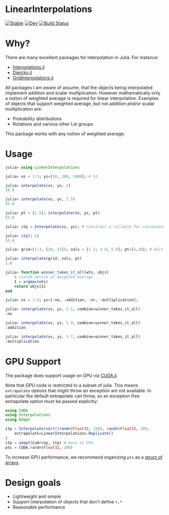 # LinearInterpolations

[![Stable](https://img.shields.io/badge/docs-stable-blue.svg)](https://jw3126.github.io/LinearInterpolations.jl/stable)
[![Dev](https://img.shields.io/badge/docs-dev-blue.svg)](https://jw3126.github.io/LinearInterpolations.jl/dev)
[![Build Status](https://github.com/jw3126/LinearInterpolations.jl/workflows/CI/badge.svg)](https://github.com/jw3126/LinearInterpolations.jl/actions)

# Why?
There are many excellent packages for interpolation in Julia. For instance:
* [Interpolations.jl](https://github.com/JuliaMath/Interpolations.jl)
* [Dierckx.jl](https://github.com/kbarbary/Dierckx.jl)
* [GridInterpolations.jl](https://github.com/sisl/GridInterpolations.jl)

All packages I am aware of assume, that the objects being interpolated implement addition and
scalar multiplication. However mathematically only a notion of weighted average is required for linear interpolation.
Examples of objects that support weighted average, but not addition and/or scalar multiplication are:
* Probability distributions
* Rotations and various other Lie groups

This package works with any notion of weighted average.

# Usage

```julia
julia> using LinearInterpolations

julia> xs = 1:3; ys=[10, 100, 1000]; # 1d

julia> interpolate(xs, ys, 1)
10.0

julia> interpolate(xs, ys, 1.5)
55.0

julia> pt = [1.5]; interpolate(xs, ys, pt)
55.0

julia> itp = Interpolate(xs, ys); # construct a callable for convenience

julia> itp(1.5)
55.0

julia> grid=(1:3, [10, 15]); vals = [1 2; 3 4; 5 6]; pt=[1,10]; # multi dimensional

julia> interpolate(grid, vals, pt)
1.0

julia> function winner_takes_it_all(wts, objs)
    # custom notion of weighted average
    I = argmax(wts)
    return objs[I]
end

julia> xs = 1:4; ys=[:no, :addition, :or, :multiplication];

julia> interpolate(xs, ys, 1.1, combine=winner_takes_it_all)
:no

julia> interpolate(xs, ys, 1.9, combine=winner_takes_it_all)
:addition

julia> interpolate(xs, ys, 3.7, combine=winner_takes_it_all)
:multiplication
```

# GPU Support

The package does support usage on GPU via [CUDA.jl](https://github.com/JuliaGPU/CUDA.jl).

Note that GPU code is restricted to a subset of julia. This means `extrapolate` options that might throw an exception are not available. In particular the default extrapolate can throw, so an exception free extrapolate option must be passed explicitly:
```julia
using CUDA
using Interpolations
using Adapt

itp = Interpolate(sort!(randn(Float32, 10)), randn(Float32, 10),
    extrapolate=LinearInterpolations.Replicate()
)
itp = adapt(CuArray, itp) # move to GPU
pts = CUDA.randn(Float32, 200)
```
To increase GPU performance, we recommend organizing `pts` as a [struct of arrays](https://github.com/JuliaArrays/StructArrays.jl).

# Design goals

* Lightweight and simple
* Support interpolation of objects that don't define `+,*`
* Reasonable performance
